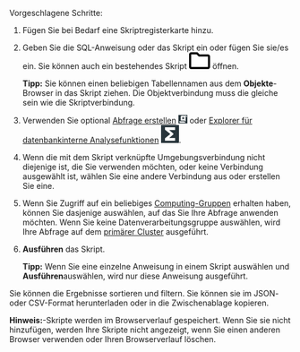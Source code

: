Vorgeschlagene Schritte:

1.  Fügen Sie bei Bedarf eine Skriptregisterkarte hinzu.

2.  Geben Sie die SQL-Anweisung oder das Skript ein oder fügen Sie sie/es ein. Sie können auch ein bestehendes Skript ![icn-folder\_black\_15px.svg](Images/niz1696362597829.svg) öffnen.

    **Tipp:** Sie können einen beliebigen Tabellennamen aus dem **Objekte**-Browser in das Skript ziehen. Die Objektverbindung muss die gleiche sein wie die Skriptverbindung.

3.  Verwenden Sie optional [Abfrage erstellen](vkk1692059193535.md) ![""](Images/nsa1692141328702.png) oder [Explorer für datenbankinterne Analysefunktionen](iql1691540875799.md) ![""](Images/vxh1684731330989.svg).

4.  Wenn die mit dem Skript verknüpfte Umgebungsverbindung nicht diejenige ist, die Sie verwenden möchten, oder keine Verbindung ausgewählt ist, wählen Sie eine andere Verbindung aus oder erstellen Sie eine.

5.  Wenn Sie Zugriff auf ein beliebiges [Computing-Gruppen](mqu1640280532737.md) erhalten haben, können Sie dasjenige auswählen, auf das Sie Ihre Abfrage anwenden möchten. Wenn Sie keine Datenverarbeitungsgruppe auswählen, wird Ihre Abfrage auf dem [primärer Cluster](nmr1658424425362.md) ausgeführt.

6.  **Ausführen** das Skript.

    **Tipp:** Wenn Sie eine einzelne Anweisung in einem Skript auswählen und **Ausführen**auswählen, wird nur diese Anweisung ausgeführt.

Sie können die Ergebnisse sortieren und filtern. Sie können sie im JSON- oder CSV-Format herunterladen oder in die Zwischenablage kopieren.

**Hinweis:**-Skripte werden im Browserverlauf gespeichert. Wenn Sie sie nicht hinzufügen, werden Ihre Skripte nicht angezeigt, wenn Sie einen anderen Browser verwenden oder Ihren Browserverlauf löschen.
